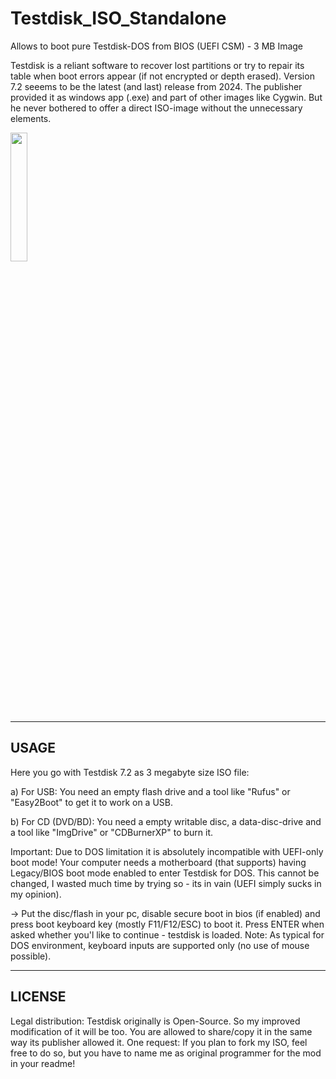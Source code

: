 # Testdisk_ISO_Standalone
Allows to boot pure Testdisk-DOS from BIOS (UEFI CSM) - 3 MB Image

Testdisk is a reliant software to recover lost partitions or try to repair its table when boot errors appear (if not encrypted or depth erased).
Version 7.2 seeems to be the latest (and last) release from 2024. The publisher provided it as windows app (.exe) and part of other images like Cygwin.
But he never bothered to offer a direct ISO-image without the unnecessary elements.
<br/>

[<img src="https://user-images.githubusercontent.com/76787321/197257488-1b7aa8e9-9b6f-4600-949e-8ff477cb4bf4.png" width="23%"></img>](https://github.com/Dragodraki/Testdisk_ISO_Standalone/releases/latest/download/Testdisk_7.2.iso)

<br/>

-------------------------------
USAGE
-------------------------------

Here you go with Testdisk 7.2 as 3 megabyte size ISO file:

a) For USB: You need an empty flash drive and a tool like "Rufus" or "Easy2Boot" to get it to work on a USB.

b) For CD (DVD/BD): You need a empty writable disc, a data-disc-drive and a tool like "ImgDrive" or "CDBurnerXP" to burn it.

Important:
Due to DOS limitation it is absolutely incompatible with UEFI-only boot mode! Your computer needs a motherboard (that supports) having Legacy/BIOS boot mode enabled to enter Testdisk for DOS. This cannot be changed, I wasted much time by trying so - its in vain (UEFI simply sucks in my opinion).

-> Put the disc/flash in your pc, disable secure boot in bios (if enabled) and press boot keyboard key (mostly F11/F12/ESC) to boot it. Press ENTER when asked whether you'l like to continue - testdisk is loaded. Note: As typical for DOS environment, keyboard inputs are supported only (no use of mouse possible).


-------------------------------
LICENSE
-------------------------------

Legal distribution:
Testdisk originally is Open-Source. So my improved modification of it will be too. You are allowed to share/copy it in the same way its publisher allowed it. One request: If you plan to fork my ISO, feel free to do so, but you have to name me as original programmer for the mod in your readme!

